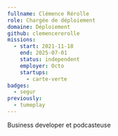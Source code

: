 ```yaml
---
fullname: Clémence Rérolle
role: Chargée de déploiement
domaine: Déploiement
github: clemencererolle
missions:
  - start: 2021-11-18
    end: 2025-07-01
    status: independent
    employer: Octo
    startups:
      - carte-verte
badges:
  - segur
previously:
  - tumeplay
---
```

Business developer et podcasteuse
